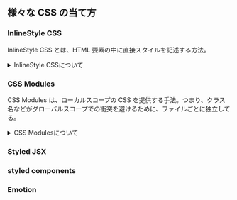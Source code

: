 ## 様々な CSS の当て方

### InlineStyle CSS

InlineStyle CSS とは、HTML 要素の中に直接スタイルを記述する方法。

<details><summary>InlineStyle CSSについて</summary>

### 特徴

1. **直接要素に適用**: 直接要素に適用されるため、その要素にのみ作用する。
2. **JavaScript オブジェクトで記述**: React では、スタイルを通常の JavaScript オブジェクトとして定義し、そのオブジェクトを要素に適用。
3. **動的なスタイリング**: JavaScript を使用するので、動的にスタイルを変更することが容易。

### メリット

1. **シンプルさ**: コンポーネントに直接スタイルを適用するので、どこで何が起きているのかが一目でわかります。

### デメリット

1. **可読性の低下**: 大規模なプロジェクトで多くのスタイルを直接コンポーネントに記述すると、`コードが冗長になり可読性が下がる`可能性あり。
2. **再利用性の問題**: 同じスタイルを異なるコンポーネントで使用する場合、`コードの重複`が発生しやすくなります。
3. **パフォーマンス**: あまりに多くのインラインスタイルを使用すると、ページの読み込み速度に影響を与える可能性あり。
4. **特異性**: インラインスタイルは他の多くのスタイルよりも特異性が高いため、他の CSS ルールで上書きするのが困難になる可能性あり。

### まとめ

InlineStyle CSS は、特定のシチュエーションや小規模なプロジェクトには合うかもしれませんが、`大規模なプロジェクトでは管理が難しくなる`ことがあるため、他のスタイリング手法と組み合わせるか、プロジェクトの要件に応じて慎重に選ぶ必要があり。

</details>

### CSS Modules

CSS Modules は、ローカルスコープの CSS を提供する手法。つまり、クラス名などがグローバルスコープでの衝突を避けるために、ファイルごとに独立してる。

<details><summary>CSS Modulesについて</summary>

### 特徴

1. **ローカルスコープ**: 各 CSS クラスは、デフォルトでその`モジュール内でのみ有効`。
2. **再利用性**: コンポーネントを再利用する際にスタイルも一緒にパッケージ化することができます。
3. **クラス名の衝突回避**: クラス名は一意で生成されるため、他のスタイルとの衝突を気にする必要がなし。

### メリット

1. **保守性**: クラス名の衝突がないため、コードベースが大きくなっても保守しやすい。
2. **再利用性**: スタイルがコンポーネントに閉じ込められているため、他の場所で簡単に再利用できる。
3. **可読性**: モジュール化されているため、どのスタイルがどのコンポーネントに対応しているのかが明確。
4. **グローバルスタイルとの併用**: 必要に応じて、グローバルスタイルとローカルスタイルを組み合わせることができる。

### デメリット

1. **設定とツール**: 正しく機能させるために特定のビルド設定やツールが必要になる場合があり。`node-sass`のエラーに少し苦戦した。
2. **デバッグ**: 生成されたクラス名が人間にとって読みにくい場合があるため、デバッグが少し難しくなることがある。チームでこの手法を採用する場合、ルール定める必要性あり。

### まとめ

CSS Modules は、`中規模から大規模なプロジェクト`で特に効果的。ローカルスコープによって衝突を回避し、コンポーネントの再利用を促進しますが、設定と学習には少し時間がかかるかも（個人的には、学習コストは高くないと思っているが）。プロジェクトのニーズとチームのスキルセットに合うかどうかを検討する必要あり。

</details>

### Styled JSX

### styled components

### Emotion
